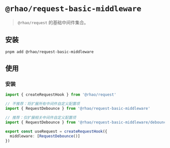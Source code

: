 # `@rhao/request-basic-middleware`

> `@rhao/request` 的基础中间件集合。

## 安装

```shell
pnpm add @rhao/request-basic-middleware
```

## 使用

### 安装

```ts
import { createRequestHook } from '@rhao/request'

// 不推荐：将扩展所有中间件自定义配置项
import { RequestDebounce } from '@rhao/request-basic-middleware'

// 推荐：仅扩展相关中间件自定义配置项
import { RequestDebounce } from '@rhao/request-basic-middleware/debounce'

export const useRequest = createRequestHook({
  middleware: [RequestDebounce()]
})
```
